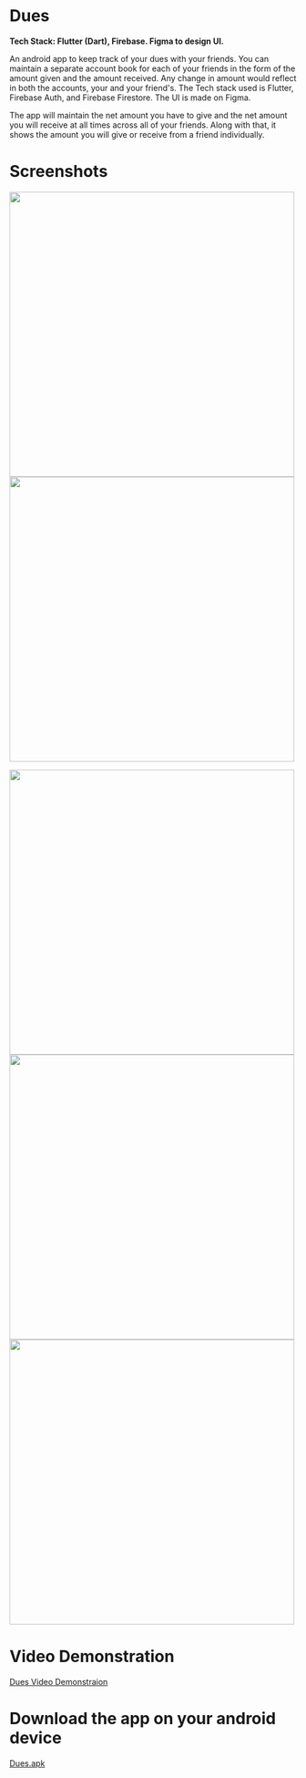 # Dues

**Tech Stack: Flutter (Dart), Firebase. Figma to design UI.**

An android app to keep track of your dues with your friends. You can maintain a separate account book for each of your friends in the form of the amount given and the amount received. Any change in amount would reflect in both the accounts, your and your friend's. The Tech stack used is Flutter, Firebase Auth, and Firebase Firestore. The UI is made on Figma.

The app will maintain the net amount you have to give and the net amount you will receive at all times across all of your friends. Along with that, it shows the amount you will give or receive from a friend individually.

# Screenshots

<img height="500px" src="https://user-images.githubusercontent.com/37345795/178570823-b79a0b42-a178-4038-85f2-d8f6a3e94e66.png" > <img height="500px" src="https://user-images.githubusercontent.com/37345795/178570235-b91eed38-0df2-457c-90d1-f2e569a066df.png" >

<img height="500px" src="https://user-images.githubusercontent.com/37345795/178570252-c2835cb5-5320-4a38-bc1e-e22c60b5d39a.png" > <img height="500px" src="https://user-images.githubusercontent.com/37345795/178570262-9527a72b-3063-4b42-9282-487fe47619f4.png" > <img height="500px" src="https://user-images.githubusercontent.com/37345795/178570274-7e07e152-7efc-4878-bf88-3785c5cad674.png" >

# Video Demonstration

[Dues Video Demonstraion](https://drive.google.com/file/d/1p3X49E8Lcx-LoftiYxstfV07-USESDKV/view?usp=sharing)

# Download the app on your android device

[Dues.apk](https://drive.google.com/file/d/1Zn7OSs_UB4wi1Frp7UGQG4ny5jvBLtOZ/view?usp=sharing)
